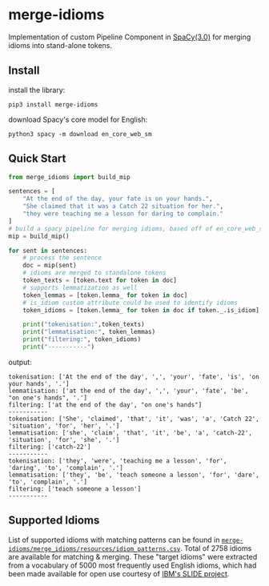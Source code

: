 # merge-idioms

Implementation of custom Pipeline Component in [SpaCy(3.0)](https://nightly.spacy.io) for merging idioms into stand-alone tokens.

## Install

install the library:
```
pip3 install merge-idioms
```
download Spacy's core model for English:
```
python3 spacy -m download en_core_web_sm
```

## Quick Start
```python
from merge_idioms import build_mip

sentences = [
    "At the end of the day, your fate is on your hands.",
    "She claimed that it was a Catch 22 situation for her.",
    "they were teaching me a lesson for daring to complain."
]
# build a spacy pipeline for merging idioms, based off of en_core_web_sm model
mip = build_mip()

for sent in sentences:
    # process the sentence
    doc = mip(sent)
    # idioms are merged to standalone tokens
    token_texts = [token.text for token in doc]
    # supports lemmatization as well
    token_lemmas = [token.lemma_ for token in doc]
    # is_idiom custom attribute could be used to identify idioms
    token_idioms = [token.lemma_ for token in doc if token._.is_idiom]

    print("tokenisation:",token_texts)
    print("lemmatisation:", token_lemmas)
    print("filtering:", token_idioms)
    print("-----------")

```
output:
```
tokenisation: ['At the end of the day', ',', 'your', 'fate', 'is', 'on your hands', '.']
lemmatisation: ['at the end of the day', ',', 'your', 'fate', 'be', "on one's hands", '.']
filtering: ['at the end of the day', "on one's hands"]
-----------
tokenisation: ['She', 'claimed', 'that', 'it', 'was', 'a', 'Catch 22', 'situation', 'for', 'her', '.']
lemmatisation: ['she', 'claim', 'that', 'it', 'be', 'a', 'catch-22', 'situation', 'for', 'she', '.']
filtering: ['catch-22']
-----------
tokenisation: ['they', 'were', 'teaching me a lesson', 'for', 'daring', 'to', 'complain', '.']
lemmatisation: ['they', 'be', 'teach someone a lesson', 'for', 'dare', 'to', 'complain', '.']
filtering: ['teach someone a lesson']
-----------
```

## Supported Idioms
List of supported idioms with matching patterns can be found in [`merge-idioms/merge_idioms/resources/idiom_patterns.csv`](https://github.com/eubinecto/merge-idioms/blob/main/merge_idioms/resources/idiom_patterns.csv). Total of 2758 idioms are available for
matching & merging. These "target idioms" were extracted from a vocabulary of 5000 most 
frequently used English idioms, which had been made available for open use courtesy of [IBM's SLIDE project](https://developer.ibm.com/exchanges/data/all/sentiment-lexicon-of-idiomatic-expressions/). 
